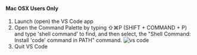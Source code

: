 #### Mac OSX Users Only

1. Launch (open) the VS Code app
2. Open the Command Palette by typing ⇧⌘P (SHIFT + COMMAND + P) and type 'shell command' to find, and then select, the "Shell Command: Install 'code' command in PATH" command.
    ![vs code](https://code.visualstudio.com/assets/docs/setup/mac/shell-command.png)
3. Quit VS Code